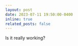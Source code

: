 ```yaml
---
layout: post
date: 2023-07-11 19:50:00-0400
inline: true
related_posts: false
---
```


Is it really working?
